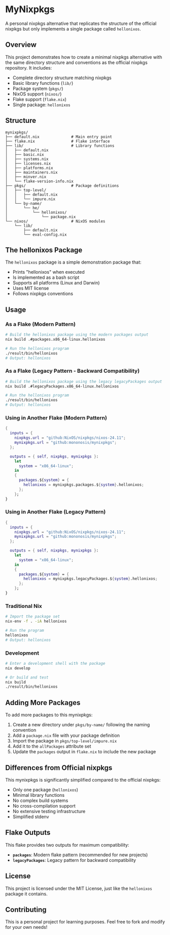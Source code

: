 # MyNixpkgs

A personal nixpkgs alternative that replicates the structure of the official nixpkgs but only implements a single package called `hellonixos`.

## Overview

This project demonstrates how to create a minimal nixpkgs alternative with the same directory structure and conventions as the official nixpkgs repository. It includes:

- Complete directory structure matching nixpkgs
- Basic library functions (`lib/`)
- Package system (`pkgs/`)
- NixOS support (`nixos/`)
- Flake support (`flake.nix`)
- Single package: `hellonixos`

## Structure

```
mynixpkgs/
├── default.nix              # Main entry point
├── flake.nix                # Flake interface
├── lib/                     # Library functions
│   ├── default.nix
│   ├── basic.nix
│   ├── systems.nix
│   ├── licenses.nix
│   ├── platforms.nix
│   ├── maintainers.nix
│   ├── minver.nix
│   └── flake-version-info.nix
├── pkgs/                    # Package definitions
│   ├── top-level/
│   │   ├── default.nix
│   │   └── impure.nix
│   └── by-name/
│       └── he/
│           └── hellonixos/
│               └── package.nix
└── nixos/                   # NixOS modules
    └── lib/
        ├── default.nix
        └── eval-config.nix
```

## The hellonixos Package

The `hellonixos` package is a simple demonstration package that:

- Prints "hellonixos" when executed
- Is implemented as a bash script
- Supports all platforms (Linux and Darwin)
- Uses MIT license
- Follows nixpkgs conventions

## Usage

### As a Flake (Modern Pattern)

```bash
# Build the hellonixos package using the modern packages output
nix build .#packages.x86_64-linux.hellonixos

# Run the hellonixos program
./result/bin/hellonixos
# Output: hellonixos
```

### As a Flake (Legacy Pattern - Backward Compatibility)

```bash
# Build the hellonixos package using the legacy legacyPackages output
nix build .#legacyPackages.x86_64-linux.hellonixos

# Run the hellonixos program
./result/bin/hellonixos
# Output: hellonixos
```

### Using in Another Flake (Modern Pattern)

```nix
{
  inputs = {
    nixpkgs.url = "github:NixOS/nixpkgs/nixos-24.11";
    mynixpkgs.url = "github:mononosis/mynixpkgs";
  };

  outputs = { self, nixpkgs, mynixpkgs }:
    let
      system = "x86_64-linux";
    in
    {
      packages.${system} = {
        hellonixos = mynixpkgs.packages.${system}.hellonixos;
      };
    };
}
```

### Using in Another Flake (Legacy Pattern)

```nix
{
  inputs = {
    nixpkgs.url = "github:NixOS/nixpkgs/nixos-24.11";
    mynixpkgs.url = "github:mononosis/mynixpkgs";
  };

  outputs = { self, nixpkgs, mynixpkgs }:
    let
      system = "x86_64-linux";
    in
    {
      packages.${system} = {
        hellonixos = mynixpkgs.legacyPackages.${system}.hellonixos;
      };
    };
}
```

### Traditional Nix

```bash
# Import the package set
nix-env -f . -iA hellonixos

# Run the program
hellonixos
# Output: hellonixos
```

### Development

```bash
# Enter a development shell with the package
nix develop

# Or build and test
nix build
./result/bin/hellonixos
```

## Adding More Packages

To add more packages to this mynixpkgs:

1. Create a new directory under `pkgs/by-name/` following the naming convention
2. Add a `package.nix` file with your package definition
3. Import the package in `pkgs/top-level/impure.nix`
4. Add it to the `allPackages` attribute set
5. Update the `packages` output in `flake.nix` to include the new package

## Differences from Official nixpkgs

This mynixpkgs is significantly simplified compared to the official nixpkgs:

- Only one package (`hellonixos`)
- Minimal library functions
- No complex build systems
- No cross-compilation support
- No extensive testing infrastructure
- Simplified stdenv

## Flake Outputs

This flake provides two outputs for maximum compatibility:

- **`packages`**: Modern flake pattern (recommended for new projects)
- **`legacyPackages`**: Legacy pattern for backward compatibility

## License

This project is licensed under the MIT License, just like the `hellonixos` package it contains.

## Contributing

This is a personal project for learning purposes. Feel free to fork and modify for your own needs! 